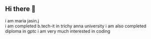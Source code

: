 ## Hi there 👋

i am maria jasin.j<br>
i am completed b.tech-it in trichy anna university
i am also completed diploma in gptc
i am very much interested in coding

